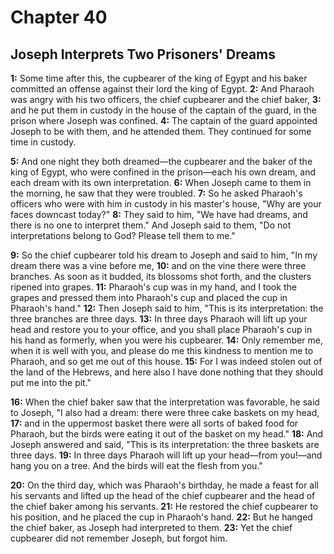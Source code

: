 # Chapter 40

## Joseph Interprets Two Prisoners' Dreams

**1:** Some time after this, the cupbearer of the king of Egypt and his baker committed an offense against their lord the king of Egypt.
**2:** And Pharaoh was angry with his two officers, the chief cupbearer and the chief baker,
**3:** and he put them in custody in the house of the captain of the guard, in the prison where Joseph was confined.
**4:** The captain of the guard appointed Joseph to be with them, and he attended them. They continued for some time in custody.

**5:** And one night they both dreamed—the cupbearer and the baker of the king of Egypt, who were confined in the prison—each his own dream, and each dream with its own interpretation.
**6:** When Joseph came to them in the morning, he saw that they were troubled.
**7:** So he asked Pharaoh's officers who were with him in custody in his master's house, "Why are your faces downcast today?"
**8:** They said to him, "We have had dreams, and there is no one to interpret them." And Joseph said to them, "Do not interpretations belong to God? Please tell them to me."

**9:** So the chief cupbearer told his dream to Joseph and said to him, "In my dream there was a vine before me,
**10:** and on the vine there were three branches. As soon as it budded, its blossoms shot forth, and the clusters ripened into grapes.
**11:** Pharaoh's cup was in my hand, and I took the grapes and pressed them into Pharaoh's cup and placed the cup in Pharaoh's hand."
**12:** Then Joseph said to him, "This is its interpretation: the three branches are three days.
**13:** In three days Pharaoh will lift up your head and restore you to your office, and you shall place Pharaoh's cup in his hand as formerly, when you were his cupbearer.
**14:** Only remember me, when it is well with you, and please do me this kindness to mention me to Pharaoh, and so get me out of this house.
**15:** For I was indeed stolen out of the land of the Hebrews, and here also I have done nothing that they should put me into the pit."

**16:** When the chief baker saw that the interpretation was favorable, he said to Joseph, "I also had a dream: there were three cake baskets on my head,
**17:** and in the uppermost basket there were all sorts of baked food for Pharaoh, but the birds were eating it out of the basket on my head."
**18:** And Joseph answered and said, "This is its interpretation: the three baskets are three days.
**19:** In three days Pharaoh will lift up your head—from you!—and hang you on a tree. And the birds will eat the flesh from you."

**20:** On the third day, which was Pharaoh's birthday, he made a feast for all his servants and lifted up the head of the chief cupbearer and the head of the chief baker among his servants.
**21:** He restored the chief cupbearer to his position, and he placed the cup in Pharaoh's hand.
**22:** But he hanged the chief baker, as Joseph had interpreted to them.
**23:** Yet the chief cupbearer did not remember Joseph, but forgot him.
